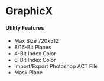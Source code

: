 # GraphicX
<h4>Utility Features</h4>
<ul>
  <li>Max Size 720x512</li>
  <li>8/16-Bit Planes</li>
  <li>4-Bit Index Color</li>
  <li>8-Bit Index Color</li>
  <li>Import/Export Photoshop ACT File</li>
  <li>Mask Plane</li>
</ul
